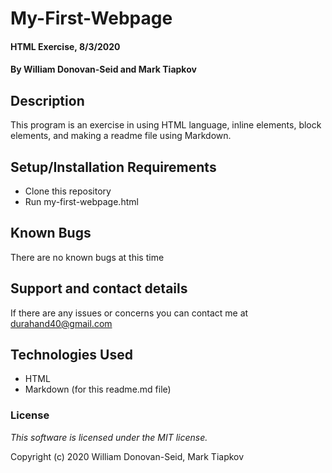 # My-First-Webpage

#### HTML Exercise, 8/3/2020

#### By William Donovan-Seid and Mark Tiapkov

## Description

  This program is an exercise in using HTML language, inline elements, block elements, and making a readme file using Markdown.

## Setup/Installation Requirements

* Clone this repository
* Run my-first-webpage.html

## Known Bugs

  There are no known bugs at this time

## Support and contact details

  If there are any issues or concerns you can contact me at durahand40@gmail.com

## Technologies Used

* HTML
* Markdown (for this readme.md file)

### License

*This software is licensed under the MIT license.*

Copyright (c) 2020 William Donovan-Seid, Mark Tiapkov